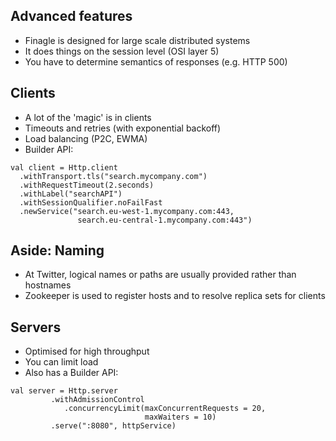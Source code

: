 ## Advanced features

- Finagle is designed for large scale distributed systems
- It does things on the session level (OSI layer 5)
- You have to determine semantics of responses (e.g. HTTP 500)


## Clients

- A lot of the 'magic' is in clients
- Timeouts and retries (with exponential backoff)
- Load balancing (P2C, EWMA)
- Builder API:

```
val client = Http.client
  .withTransport.tls("search.mycompany.com")
  .withRequestTimeout(2.seconds)
  .withLabel("searchAPI")
  .withSessionQualifier.noFailFast
  .newService("search.eu-west-1.mycompany.com:443,
               search.eu-central-1.mycompany.com:443")
```


## Aside: Naming
- At Twitter, logical names or paths are usually provided rather than hostnames
- Zookeeper is used to register hosts and to resolve replica sets for clients


## Servers

- Optimised for high throughput
- You can limit load
- Also has a Builder API:

```
val server = Http.server
         .withAdmissionControl
            .concurrencyLimit(maxConcurrentRequests = 20,
                              maxWaiters = 10)
         .serve(":8080", httpService)
```
